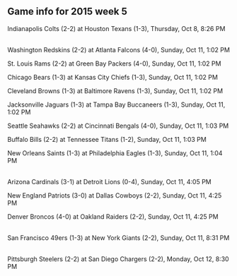 ## Game info for 2015 week 5
Indianapolis Colts (2-2) at Houston Texans (1-3), Thursday, Oct 8, 8:26 PM

<br/>Washington Redskins (2-2) at Atlanta Falcons (4-0), Sunday, Oct 11, 1:02 PM

St. Louis Rams (2-2) at Green Bay Packers (4-0), Sunday, Oct 11, 1:02 PM

Chicago Bears (1-3) at Kansas City Chiefs (1-3), Sunday, Oct 11, 1:02 PM

Cleveland Browns (1-3) at Baltimore Ravens (1-3), Sunday, Oct 11, 1:02 PM

Jacksonville Jaguars (1-3) at Tampa Bay Buccaneers (1-3), Sunday, Oct 11, 1:02 PM

Seattle Seahawks (2-2) at Cincinnati Bengals (4-0), Sunday, Oct 11, 1:03 PM

Buffalo Bills (2-2) at Tennessee Titans (1-2), Sunday, Oct 11, 1:03 PM

New Orleans Saints (1-3) at Philadelphia Eagles (1-3), Sunday, Oct 11, 1:04 PM

<br/>Arizona Cardinals (3-1) at Detroit Lions (0-4), Sunday, Oct 11, 4:05 PM

New England Patriots (3-0) at Dallas Cowboys (2-2), Sunday, Oct 11, 4:25 PM

Denver Broncos (4-0) at Oakland Raiders (2-2), Sunday, Oct 11, 4:25 PM

<br/>San Francisco 49ers (1-3) at New York Giants (2-2), Sunday, Oct 11, 8:31 PM

<br/>Pittsburgh Steelers (2-2) at San Diego Chargers (2-2), Monday, Oct 12, 8:30 PM

